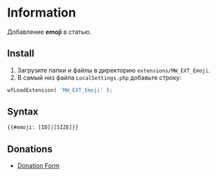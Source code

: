 # Information

Добавление **emoji** в статью.

## Install

1. Загрузите папки и файлы в директорию `extensions/MW_EXT_Emoji`.
2. В самый низ файла `LocalSettings.php` добавьте строку:

```php
wfLoadExtension( 'MW_EXT_Emoji' );
```

## Syntax

```html
{{#emoji: [ID]|[SIZE]}}
```

## Donations

- [Donation Form](https://donation-form.github.io/)
